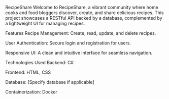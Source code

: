 RecipeShare
Welcome to RecipeShare, a vibrant community where home cooks and food bloggers discover, create, and share delicious recipes. This project showcases a RESTful API backed by a database, complemented by a lightweight UI for managing recipes.

Features
Recipe Management: Create, read, update, and delete recipes.

User Authentication: Secure login and registration for users.

Responsive UI: A clean and intuitive interface for seamless navigation.

Technologies Used
Backend: C#

Frontend: HTML, CSS

Database: [Specify database if applicable]

Containerization: Docker
